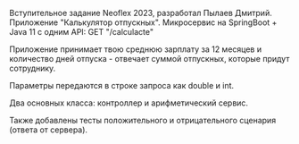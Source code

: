 Вступительное задание Neoflex 2023, разработал Пылаев Дмитрий.
Приложение "Калькулятор отпускных".
Микросервис на SpringBoot + Java 11 c одним API: GET "/calculacte"

Приложение принимает твою среднюю зарплату за 12 месяцев и количество
дней отпуска - отвечает суммой отпускных, которые придут сотруднику.

Параметры передаются в строке запроса как double и int.

Два основных класса: контроллер и арифметический сервис.

Также добавлены тесты положительного и отрицательного сценария (ответа от сервера).